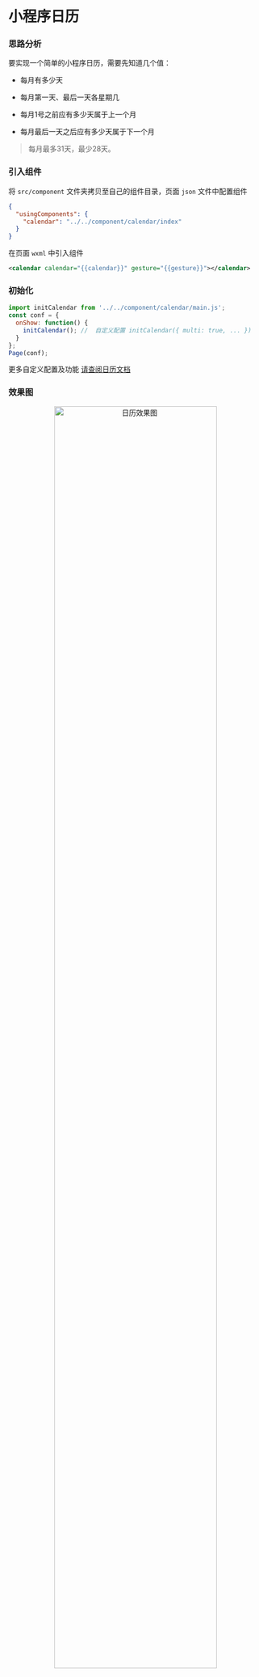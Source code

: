 # 小程序日历

### 思路分析

要实现一个简单的小程序日历，需要先知道几个值：

- 每月有多少天

- 每月第一天、最后一天各星期几

- 每月1号之前应有多少天属于上一个月

- 每月最后一天之后应有多少天属于下一个月

> 每月最多31天，最少28天。


### 引入组件

将 `src/component` 文件夹拷贝至自己的组件目录，页面 `json` 文件中配置组件

```json
{
  "usingComponents": {
    "calendar": "../../component/calendar/index"
  }
}
```

在页面 `wxml` 中引入组件
```xml
<calendar calendar="{{calendar}}" gesture="{{gesture}}"></calendar>
```

### 初始化

```js
import initCalendar from '../../component/calendar/main.js';
const conf = {
  onShow: function() {
    initCalendar(); //  自定义配置 initCalendar({ multi: true, ... })
  }
};
Page(conf);
```

更多自定义配置及功能 [请查阅日历文档](http://calendar.isfeer.com)

### 效果图

<div align=center><img src="https://raw.githubusercontent.com/treadpit/wx_calendar/reconstruction/screenshot/calendar-example.png" width="80%" height="auto" alt="日历效果图"/></div>